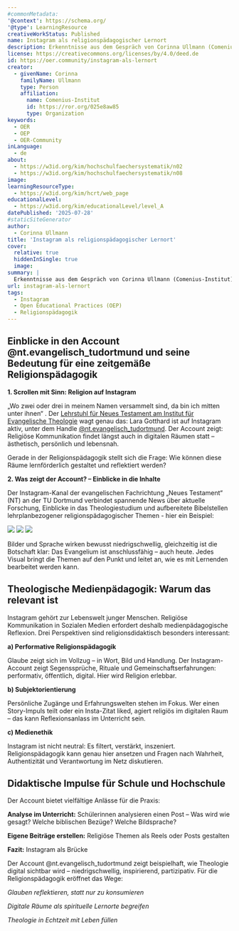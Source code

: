 ```yaml
---
#commonMetadata:
'@context': https://schema.org/
'@type': LearningResource
creativeWorkStatus: Published
name: Instagram als religionspädagogischer Lernort
description: Erkenntnisse aus dem Gespräch von Corinna Ullmann (Comenius-Institut) und Lara Gotthard (ETH - TU Dortmund) über religiöse Kommunikation in digitalen Räumen.
license: https://creativecommons.org/licenses/by/4.0/deed.de
id: https://oer.community/instagram-als-lernort
creator:
  - givenName: Corinna
    familyName: Ullmann
    type: Person
    affiliation:
      name: Comenius-Institut
      id: https://ror.org/025e8aw85
      type: Organization
keywords:
  - OER
  - OEP
  - OER-Community
inLanguage:
  - de
about:
  - https://w3id.org/kim/hochschulfaechersystematik/n02
  - https://w3id.org/kim/hochschulfaechersystematik/n08
image: 
learningResourceType:
  - https://w3id.org/kim/hcrt/web_page
educationalLevel:
  - https://w3id.org/kim/educationalLevel/level_A
datePublished: '2025-07-28'
#staticSiteGenerator
author:
  - Corinna Ullmann
title: 'Instagram als religionspädagogischer Lernort'
cover:
  relative: true
  hiddenInSingle: true
  image: 
summary: |
  Erkenntnisse aus dem Gespräch von Corinna Ullmann (Comenius-Institut) und Lara Gotthard (ETH - TU Dortmund) über religiöse Kommunikation in digitalen Räumen.
url: instagram-als-lernort
tags:
  - Instagram
  - Open Educational Practices (OEP)
  - Religionspädagogik
---
```


## Einblicke in den Account @nt.evangelisch_tudortmund und seine Bedeutung für eine zeitgemäße Religionspädagogik

**1. Scrollen mit Sinn: Religion auf Instagram**

„Wo zwei oder drei in meinem Namen versammelt sind, da bin ich mitten unter ihnen“ . Der [Lehrstuhl für Neues Testament am Institut für Evangelische Theologie](https://eth.ht.tu-dortmund.de/professuren/neues-testament/) wagt genau das: Lara Gotthard ist auf Instagram aktiv, unter dem Handle [@nt.evangelisch_tudortmund](https://www.instagram.com/nt.evangelisch_tudortmund/). Der Account zeigt: Religiöse Kommunikation findet längst auch in digitalen Räumen statt – ästhetisch, persönlich und lebensnah.

Gerade in der Religionspädagogik stellt sich die Frage: Wie können diese Räume lernförderlich gestaltet und reflektiert werden?

**2. Was zeigt der Account? – Einblicke in die Inhalte**

Der Instagram-Kanal der evangelischen Fachrichtung „Neues Testament“ (NT) an der TU Dortmund verbindet spannende News über aktuelle Forschung, Einblicke in das Theologiestudium und aufbereitete Bibelstellen lehrplanbezogener religionspädagogischer Themen - hier ein Beispiel:

![](ima_2648be8.jpeg)
![](ima_a6fc6d5.jpeg)
![](ima_eb6a938.jpeg)

Bilder und Sprache wirken bewusst niedrigschwellig, gleichzeitig ist die Botschaft klar: Das Evangelium ist anschlussfähig – auch heute. Jedes Visual bringt die Themen auf den Punkt und leitet an, wie es mit Lernenden bearbeitet werden kann.

## Theologische Medienpädagogik: Warum das relevant ist

Instagram gehört zur Lebenswelt junger Menschen. Religiöse Kommunikation in Sozialen Medien erfordert deshalb medienpädagogische Reflexion. Drei Perspektiven sind religionsdidaktisch besonders interessant:

**a) Performative Religionspädagogik**

Glaube zeigt sich im Vollzug – in Wort, Bild und Handlung. Der Instagram-Account zeigt Segenssprüche, Rituale und Gemeinschaftserfahrungen: performativ, öffentlich, digital. Hier wird Religion erlebbar.

**b) Subjektorientierung**

Persönliche Zugänge und Erfahrungswelten stehen im Fokus. Wer einen Story-Impuls teilt oder ein Insta-Zitat liked, agiert religiös im digitalen Raum – das kann Reflexionsanlass im Unterricht sein.

**c) Medienethik**

Instagram ist nicht neutral: Es filtert, verstärkt, inszeniert. Religionspädagogik kann genau hier ansetzen und Fragen nach Wahrheit, Authentizität und Verantwortung im Netz diskutieren.

## Didaktische Impulse für Schule und Hochschule

Der Account bietet vielfältige Anlässe für die Praxis:

**Analyse im Unterricht:** Schülerinnen analysieren einen Post – Was wird wie gesagt? Welche biblischen Bezüge? Welche Bildsprache?

**Eigene Beiträge erstellen:** Religiöse Themen als Reels oder Posts gestalten

**Fazit:** Instagram als Brücke

Der Account @nt.evangelisch_tudortmund zeigt beispielhaft, wie Theologie digital sichtbar wird – niedrigschwellig, inspirierend, partizipativ. Für die Religionspädagogik eröffnet das Wege:

*Glauben reflektieren, statt nur zu konsumieren*

*Digitale Räume als spirituelle Lernorte begreifen*

*Theologie in Echtzeit mit Leben füllen*

